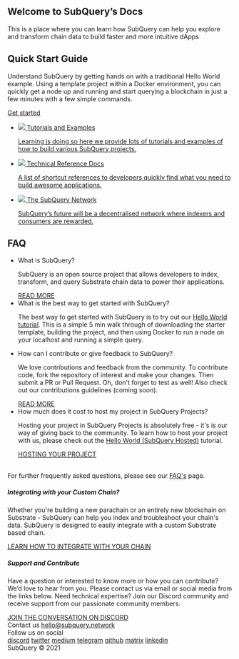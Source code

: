 <link rel="stylesheet" href="/assets/style/welcome.css" as="style" />
<div class="top2Sections">
  <section class="welcomeWords">
    <div class="main">
      <div>
        <h2 class="welcomeTitle">Welcome to SubQuery’s <span>Docs</span></h2>
        <p>This is a place where you can learn how SubQuery can help you explore and transform chain data to build faster and more intuitive dApps</p>
      </div>
    </div>
  </section>
  <section class="startSection main">
    <div>
      <h2 class="title">Quick Start <span>Guide</span></h2>
      <p>Understand SubQuery by getting hands on with a traditional Hello World example. Using a template project within a Docker environment, you can quickly get a node up and running and start querying a blockchain in just a few minutes with a few simple commands.
      </p>
      <a href="https://doc.subquery.network/quickstart/helloworld-localhost.html" class="button"><span>Get started</span></a>
    </div>
  </section>
</div>
<div class="main">
  <div>
    <ul class="list">
      <li>
        <a href="https://doc.subquery.network/tutorials_examples/introduction.html">
          <div>
            <img src="/assets/img/tutorialsIcon.svg" />
            <span>Tutorials and Examples</span>
            <p>Learning is doing so here we provide lots of tutorials and examples of how to build various SubQuery projects.</p>
          </div>
        </a>
      </li>
      <li>
        <a href="https://doc.subquery.network/create/introduction.html">
          <div>
            <img src="/assets/img/docsIcon.svg" />
            <span>Technical Reference Docs</span>
            <p>A list of shortcut references to developers quickly find what you need to build awesome applications.</p>
          </div>
        </a>
      </li>
      <li>
        <a href="https://static.subquery.network/whitepaper.pdf" target="_blank">
          <div>
            <img src="/assets/img/networkIcon.svg" />
            <span>The SubQuery Network</span>
            <p>SubQuery’s future will be a decentralised network where indexers and consumers are rewarded.</p>
          </div>
        </a>
      </li>
    </ul>
  </div>
</div>
<section class="faqSection main">
  <div>
    <h2 class="title">FAQ</h2>
    <ul class="faqList">
      <li>
        <div class="title">What is SubQuery?</div>
        <div class="content">
          <p>SubQuery is an open source project that allows developers to index, transform, and query Substrate chain data to power their applications.</p>
          <a class="more" href="https://doc.subquery.network/faqs/faqs.html#what-is-subquery">READ MORE</a>
        </div>
      </li>
      <li>
        <div class="title">What is the best way to get started with SubQuery?</div>
        <div class="content">
          <p>The best way to get started with SubQuery is to try out our <a href="https://doc.subquery.network/quickstart/helloworld-localhost.html">Hello World tutorial</a>. This is a simple 5 min walk through of downloading the starter template, building the project, and then using Docker to run a node on your localhost and running a simple query. </p>
        </div>
      </li>
      <li>
        <div class="title">How can I contribute or give feedback to SubQuery?</div>
        <div class="content">
          <p>We love contributions and feedback from the community. To contribute code, fork the repository of interest and make your changes. Then submit a PR or Pull Request. Oh, don't forget to test as well! Also check out our contributions guidelines (coming soon). </p>
          <a class="more" href="https://doc.subquery.network/faqs/faqs.html#what-is-the-best-way-to-get-started-with-subquery">READ MORE</a>
        </div>
      </li>
      <li>
        <div class="title">How much does it cost to host my project in SubQuery Projects?</div>
        <div class="content">
          <p>Hosting your project in SubQuery Projects is absolutely free - it's is our way of giving back to the community. To learn how to host your project with us, please check out the <a href="https://doc.subquery.network/quickstart/helloworld-hosted.html">Hello World (SubQuery Hosted)</a> tutorial.</p>
          <a class="more" href="https://doc.subquery.network/publish/publish.html">HOSTING YOUR PROJECT</a>
        </div>
      </li>
    </ul><br>
    For further frequently asked questions, please see our <a href="https://doc.subquery.network/faqs/faqs.html">FAQ's</a> page.    
  </div>
</section>
<section class="main">
  <div>
    <div class="lastIntroduce lastIntroduce_1">
        <h5>Integrating with your Custom Chain?</h5>
        <p>Whether you're building a new parachain or an entirely new blockchain on Substrate - SubQuery can help you index and troubleshoot your chain's data. SubQuery is designed to easily integrate with a custom Substrate based chain.</p>
        <a class="more" href="https://doc.subquery.network/create/mapping.html#custom-substrate-chains">LEARN HOW TO INTEGRATE WITH YOUR CHAIN</a>
    </div>
    <div class="lastIntroduce lastIntroduce_2">
        <h5>Support and Contribute</h5>
        <p>Have a question or interested to know more or how you can contribute? We’d love to hear from you. Please contact us via email or social media from the links below. Need technical expertise? Join our Discord community and receive support from our passionate community members. </p>
        <a class="more" href="https://doc.subquery.network/https://discord.com/invite/78zg8aBSMG">JOIN THE CONVERSATION ON DISCORD</a>
    </div>
    </div>
</section>
<section class="main connectSection">
  <div class="email">
    <span>Contact us</span>
    <a href="mailto:hello@subquery.network">hello@subquery.network</a>
  </div>
  <div>
    <div>Follow us on social</div>
    <div class="connectWay">
      <a href="https://discord.com/invite/78zg8aBSMG" target="_blank" class="connectDiscord">discord</a>
      <a href="https://twitter.com/subquerynetwork" target="_blank" class="connectTwitter">twitter</a>
      <a href="https://medium.com/@subquery" target="_blank" class="connectMedium">medium</a>
      <a href="https://t.me/subquerynetwork" target="_blank" class="connectTelegram">telegram</a>
      <a href="https://github.com/OnFinality-io/subql" target="_blank" class="connectGithub">github</a>
      <a href="https://matrix.to/#/#subquery:matrix.org" target="_blank" class="connectMatrix">matrix</a>
      <a href="https://www.linkedin.com/company/subquery" target="_blank" class="connectLinkedin">linkedin</a>
    </div>
  </div>
</section>
</div>
</div>
<div class="footer">
  <div class="main"><div>SubQuery © 2021</div></div>
</div>
<script charset="utf-8" src="/assets/js/welcome.js"></script>